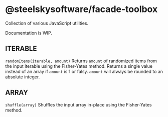 # @steelskysoftware/facade-toolbox

Collection of various JavaScript utilities.

Documentation is WIP.

## ITERABLE
`randomItems(iterable, amount)`
Returns `amount` of randomized items from the input iterable using the Fisher-Yates method. Returns a single value instead of an array if `amount` is 1 or falsy. `amount` will always be rounded to an absolute integer.

## ARRAY
`shuffle(array)`
Shuffles the input array in-place using the Fisher-Yates method.
